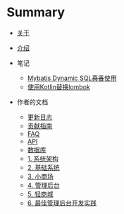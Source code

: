 # Summary

* [关于](about.md)
* [介绍](README.md)
* 笔记
  * [Mybatis Dynamic SQL~~真香~~使用](doc/db/mybatis-dsl.md)
  * [使用Kotlin替换lombok](doc/kotlin/love-kotlin.md)

* 作者的文档
  * [更新日志](CHANGELOG.md)
  * [贡献指南](CONTRIBUTE.md)
  * [FAQ](doc/FAQ.md)
  * [API](doc/api.md)
  * [数据库](doc/database.md)
  * [1. 系统架构](doc/project.md)
  * [2. 基础系统](doc/platform.md)
  * [3. 小商场](doc/wxmall.md)
  * [4. 管理后台](doc/admin.md)
  * [5. 轻商城](doc/mobmall.md)
  * [6. 最佳管理后台开发实践](doc/how_to_implement_best_admin.md)
